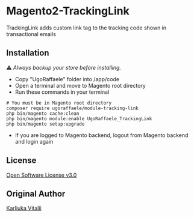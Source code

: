 # Magento2-TrackingLink
TrackingLink adds custom link tag to the tracking code shown in transactional emails

## Installation

:warning: _Always backup your store before installing._

* Copy "UgoRaffaele" folder into <your Magento install dir>/app/code
* Open a terminal and move to Magento root directory
* Run these commands in your terminal

```shell
# You must be in Magento root directory
composer require ugoraffaele/module-tracking-link
php bin/magento cache:clean
php bin/magento module:enable UgoRaffaele_TrackingLink
php bin/magento setup:upgrade
```

* If you are logged to Magento backend, logout from Magento backend and login again

## License

[Open Software License v3.0](LICENSE.txt)

## Original Author

[Karliuka Vitalii](https://github.com/karliuka/m2.TrackingLink)